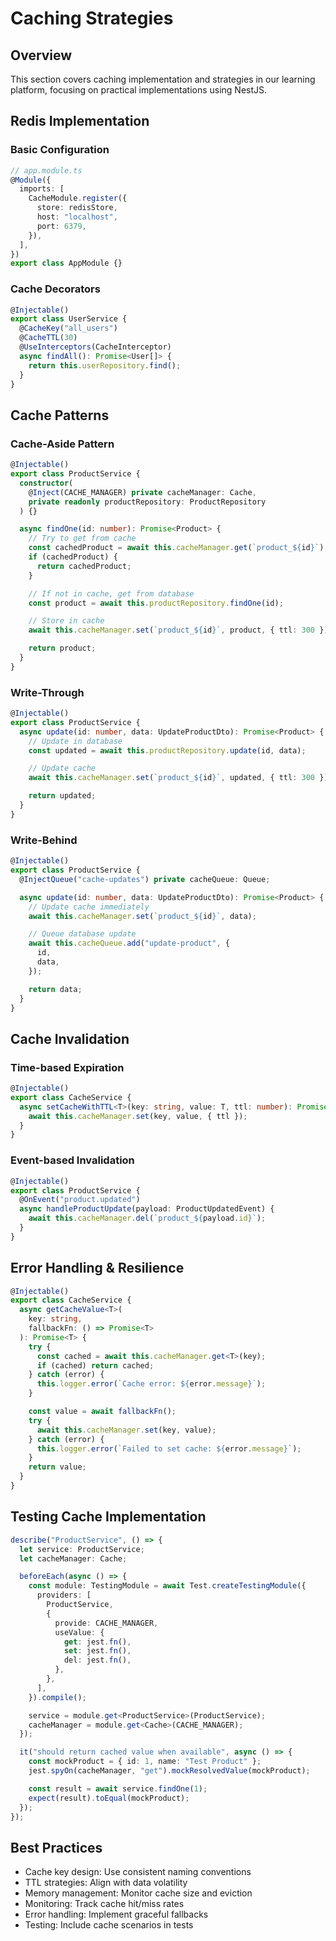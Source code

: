 # Caching Strategies

## Overview

This section covers caching implementation and strategies in our learning platform, focusing on practical implementations using NestJS.

## Redis Implementation

### Basic Configuration

```typescript
// app.module.ts
@Module({
  imports: [
    CacheModule.register({
      store: redisStore,
      host: "localhost",
      port: 6379,
    }),
  ],
})
export class AppModule {}
```

### Cache Decorators

```typescript
@Injectable()
export class UserService {
  @CacheKey("all_users")
  @CacheTTL(30)
  @UseInterceptors(CacheInterceptor)
  async findAll(): Promise<User[]> {
    return this.userRepository.find();
  }
}
```

## Cache Patterns

### Cache-Aside Pattern

```typescript
@Injectable()
export class ProductService {
  constructor(
    @Inject(CACHE_MANAGER) private cacheManager: Cache,
    private readonly productRepository: ProductRepository
  ) {}

  async findOne(id: number): Promise<Product> {
    // Try to get from cache
    const cachedProduct = await this.cacheManager.get(`product_${id}`);
    if (cachedProduct) {
      return cachedProduct;
    }

    // If not in cache, get from database
    const product = await this.productRepository.findOne(id);

    // Store in cache
    await this.cacheManager.set(`product_${id}`, product, { ttl: 300 });

    return product;
  }
}
```

### Write-Through

```typescript
@Injectable()
export class ProductService {
  async update(id: number, data: UpdateProductDto): Promise<Product> {
    // Update in database
    const updated = await this.productRepository.update(id, data);

    // Update cache
    await this.cacheManager.set(`product_${id}`, updated, { ttl: 300 });

    return updated;
  }
}
```

### Write-Behind

```typescript
@Injectable()
export class ProductService {
  @InjectQueue("cache-updates") private cacheQueue: Queue;

  async update(id: number, data: UpdateProductDto): Promise<Product> {
    // Update cache immediately
    await this.cacheManager.set(`product_${id}`, data);

    // Queue database update
    await this.cacheQueue.add("update-product", {
      id,
      data,
    });

    return data;
  }
}
```

## Cache Invalidation

### Time-based Expiration

```typescript
@Injectable()
export class CacheService {
  async setCacheWithTTL<T>(key: string, value: T, ttl: number): Promise<void> {
    await this.cacheManager.set(key, value, { ttl });
  }
}
```

### Event-based Invalidation

```typescript
@Injectable()
export class ProductService {
  @OnEvent("product.updated")
  async handleProductUpdate(payload: ProductUpdatedEvent) {
    await this.cacheManager.del(`product_${payload.id}`);
  }
}
```

## Error Handling & Resilience

```typescript
@Injectable()
export class CacheService {
  async getCacheValue<T>(
    key: string,
    fallbackFn: () => Promise<T>
  ): Promise<T> {
    try {
      const cached = await this.cacheManager.get<T>(key);
      if (cached) return cached;
    } catch (error) {
      this.logger.error(`Cache error: ${error.message}`);
    }

    const value = await fallbackFn();
    try {
      await this.cacheManager.set(key, value);
    } catch (error) {
      this.logger.error(`Failed to set cache: ${error.message}`);
    }
    return value;
  }
}
```

## Testing Cache Implementation

```typescript
describe("ProductService", () => {
  let service: ProductService;
  let cacheManager: Cache;

  beforeEach(async () => {
    const module: TestingModule = await Test.createTestingModule({
      providers: [
        ProductService,
        {
          provide: CACHE_MANAGER,
          useValue: {
            get: jest.fn(),
            set: jest.fn(),
            del: jest.fn(),
          },
        },
      ],
    }).compile();

    service = module.get<ProductService>(ProductService);
    cacheManager = module.get<Cache>(CACHE_MANAGER);
  });

  it("should return cached value when available", async () => {
    const mockProduct = { id: 1, name: "Test Product" };
    jest.spyOn(cacheManager, "get").mockResolvedValue(mockProduct);

    const result = await service.findOne(1);
    expect(result).toEqual(mockProduct);
  });
});
```

## Best Practices

- Cache key design: Use consistent naming conventions
- TTL strategies: Align with data volatility
- Memory management: Monitor cache size and eviction
- Monitoring: Track cache hit/miss rates
- Error handling: Implement graceful fallbacks
- Testing: Include cache scenarios in tests
